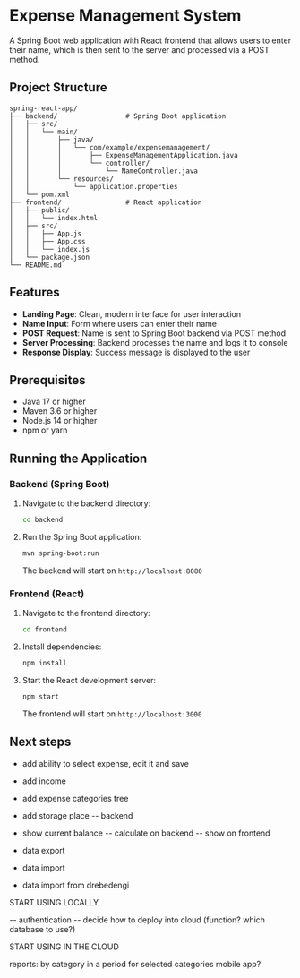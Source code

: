 # Expense Management System

A Spring Boot web application with React frontend that allows users to enter their name, which is then sent to the server and processed via a POST method.

## Project Structure

```
spring-react-app/
├── backend/                 # Spring Boot application
│   ├── src/
│   │   └── main/
│   │       ├── java/
│   │       │   └── com/example/expensemanagement/
│   │       │       ├── ExpenseManagementApplication.java
│   │       │       └── controller/
│   │       │           └── NameController.java
│   │       └── resources/
│   │           └── application.properties
│   └── pom.xml
├── frontend/                # React application
│   ├── public/
│   │   └── index.html
│   ├── src/
│   │   ├── App.js
│   │   ├── App.css
│   │   └── index.js
│   └── package.json
└── README.md
```

## Features

- **Landing Page**: Clean, modern interface for user interaction
- **Name Input**: Form where users can enter their name
- **POST Request**: Name is sent to Spring Boot backend via POST method
- **Server Processing**: Backend processes the name and logs it to console
- **Response Display**: Success message is displayed to the user

## Prerequisites

- Java 17 or higher
- Maven 3.6 or higher
- Node.js 14 or higher
- npm or yarn

## Running the Application

### Backend (Spring Boot)

1. Navigate to the backend directory:
   ```bash
   cd backend
   ```

2. Run the Spring Boot application:
   ```bash
   mvn spring-boot:run
   ```

   The backend will start on `http://localhost:8080`

### Frontend (React)

1. Navigate to the frontend directory:
   ```bash
   cd frontend
   ```

2. Install dependencies:
   ```bash
   npm install
   ```

3. Start the React development server:
   ```bash
   npm start
   ```

   The frontend will start on `http://localhost:3000`




## Next steps

 - add ability to select expense, edit it and save
 - add income
 - add expense categories tree
 - add storage place
 -- backend
 - show current balance
   -- calculate on backend
   -- show on frontend


 - data export
 - data import
 - data import from drebedengi

START USING LOCALLY

 -- authentication
 -- decide how to deploy into cloud (function? which database to use?)
 
START USING IN THE CLOUD

reports: by category in a period
   for selected categories
mobile app?
